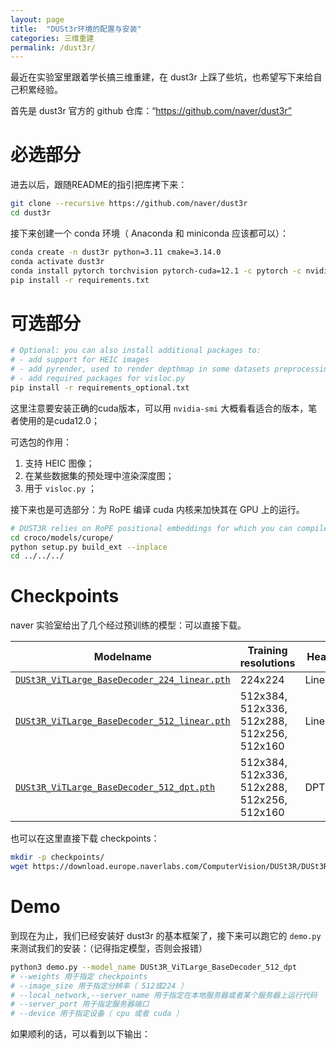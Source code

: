 ```yaml
---
layout: page
title:  "DUSt3r环境的配置与安装"
categories: 三维重建
permalink: /dust3r/
---
```

最近在实验室里跟着学长搞三维重建，在 dust3r 上踩了些坑，也希望写下来给自己积累经验。

首先是 dust3r 官方的 github 仓库：“https://github.com/naver/dust3r”

# 必选部分

进去以后，跟随README的指引把库拷下来：  
```bash
git clone --recursive https://github.com/naver/dust3r
cd dust3r
```

接下来创建一个 conda 环境（ Anaconda 和 miniconda 应该都可以）：
```bash
conda create -n dust3r python=3.11 cmake=3.14.0
conda activate dust3r 
conda install pytorch torchvision pytorch-cuda=12.1 -c pytorch -c nvidia  # use the correct version of cuda for your system
pip install -r requirements.txt
```

# 可选部分

```bash
# Optional: you can also install additional packages to:
# - add support for HEIC images
# - add pyrender, used to render depthmap in some datasets preprocessing
# - add required packages for visloc.py
pip install -r requirements_optional.txt
```
这里注意要安装正确的cuda版本，可以用 `nvidia-smi` 大概看看适合的版本，笔者使用的是cuda12.0；

可选包的作用：
1. 支持 HEIC 图像；
1. 在某些数据集的预处理中渲染深度图；
1. 用于 `visloc.py` ；

接下来也是可选部分：为 RoPE 编译 cuda 内核来加快其在 GPU 上的运行。
```bash
# DUST3R relies on RoPE positional embeddings for which you can compile some cuda kernels for faster runtime.
cd croco/models/curope/
python setup.py build_ext --inplace
cd ../../../
```

# Checkpoints

naver 实验室给出了几个经过预训练的模型：可以直接下载。

| Modelname   | Training resolutions | Head | Encoder | Decoder |
|-------------|----------------------|------|---------|---------|
| [`DUSt3R_ViTLarge_BaseDecoder_224_linear.pth`](https://download.europe.naverlabs.com/ComputerVision/DUSt3R/DUSt3R_ViTLarge_BaseDecoder_224_linear.pth) | 224x224 | Linear | ViT-L | ViT-B |
| [`DUSt3R_ViTLarge_BaseDecoder_512_linear.pth`](https://download.europe.naverlabs.com/ComputerVision/DUSt3R/DUSt3R_ViTLarge_BaseDecoder_512_linear.pth)   | 512x384, 512x336, 512x288, 512x256, 512x160 | Linear | ViT-L | ViT-B |
| [`DUSt3R_ViTLarge_BaseDecoder_512_dpt.pth`](https://download.europe.naverlabs.com/ComputerVision/DUSt3R/DUSt3R_ViTLarge_BaseDecoder_512_dpt.pth) | 512x384, 512x336, 512x288, 512x256, 512x160 | DPT | ViT-L | ViT-B |

也可以在这里直接下载 checkpoints：
```bash
mkdir -p checkpoints/
wget https://download.europe.naverlabs.com/ComputerVision/DUSt3R/DUSt3R_ViTLarge_BaseDecoder_512_dpt.pth -P checkpoints/
```

# Demo

到现在为止，我们已经安装好 dust3r 的基本框架了，接下来可以跑它的 `demo.py` 来测试我们的安装：（记得指定模型，否则会报错）
```bash
python3 demo.py --model_name DUSt3R_ViTLarge_BaseDecoder_512_dpt
# --weights 用于指定 checkpoints
# --image_size 用于指定分辨率（ 512或224 ）
# --local_network,--server_name 用于指定在本地服务器或者某个服务器上运行代码
# --server_port 用于指定服务器端口
# --device 用于指定设备（ cpu 或者 cuda ）
```

如果顺利的话，可以看到以下输出：